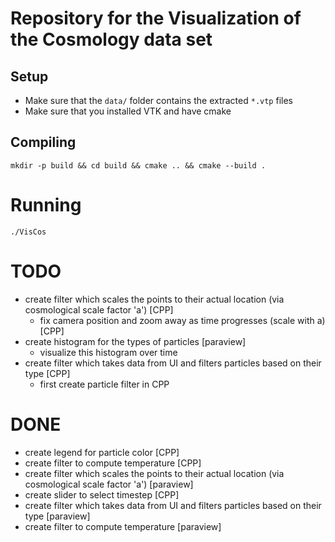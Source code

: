 
# Repository for the Visualization of the Cosmology data set


## Setup

* Make sure that the `data/` folder contains the extracted `*.vtp` files
* Make sure that you installed VTK and have cmake

## Compiling

```
mkdir -p build && cd build && cmake .. && cmake --build .
```

# Running

```
./VisCos
```

# TODO
 * create filter which scales the points to their actual location (via cosmological scale factor 'a') [CPP]
    * fix camera position and zoom away as time progresses (scale with a) [CPP]
 * create histogram for the types of particles [paraview]
    * visualize this histogram over time
 * create filter which takes data from UI and filters particles based on their type [CPP]
    * first create particle filter in CPP
 
# DONE
 * create legend for particle color [CPP]
 * create filter to compute temperature [CPP]
 * create filter which scales the points to their actual location (via cosmological scale factor 'a') [paraview]
 * create slider to select timestep [CPP]
 * create filter which takes data from UI and filters particles based on their type [paraview]
 * create filter to compute temperature [paraview]

